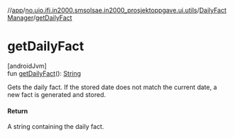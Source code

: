 //[app](../../../index.md)/[no.uio.ifi.in2000.smsolsae.in2000_prosjektoppgave.ui.utils](../index.md)/[DailyFactManager](index.md)/[getDailyFact](get-daily-fact.md)

# getDailyFact

[androidJvm]\
fun [getDailyFact](get-daily-fact.md)(): [String](https://kotlinlang.org/api/latest/jvm/stdlib/kotlin/-string/index.html)

Gets the daily fact. If the stored date does not match the current date, a new fact is generated and stored.

#### Return

A string containing the daily fact.
